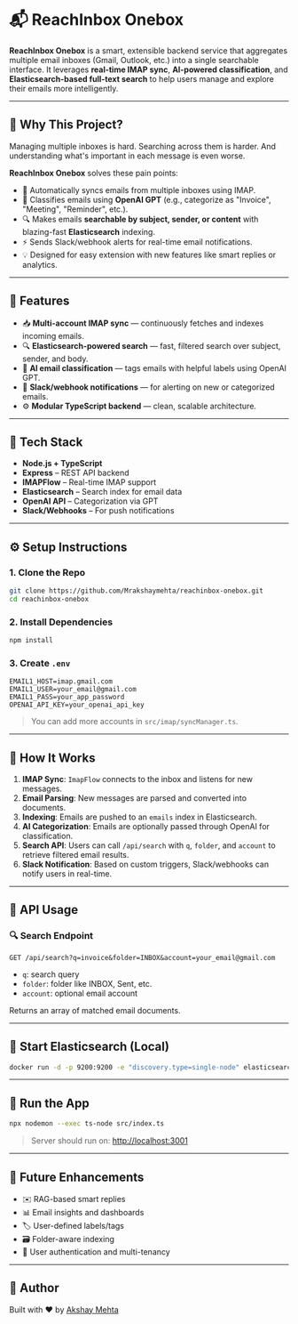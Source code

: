 # 📬 ReachInbox Onebox

**ReachInbox Onebox** is a smart, extensible backend service that aggregates multiple email inboxes (Gmail, Outlook, etc.) into a single searchable interface. It leverages **real-time IMAP sync**, **AI-powered classification**, and **Elasticsearch-based full-text search** to help users manage and explore their emails more intelligently.

---

## 🧠 Why This Project?

Managing multiple inboxes is hard. Searching across them is harder. And understanding what's important in each message is even worse.

**ReachInbox Onebox** solves these pain points:

- 🔁 Automatically syncs emails from multiple inboxes using IMAP.
- 🧠 Classifies emails using **OpenAI GPT** (e.g., categorize as "Invoice", "Meeting", "Reminder", etc.).
- 🔍 Makes emails **searchable by subject, sender, or content** with blazing-fast **Elasticsearch** indexing.
- ⚡ Sends Slack/webhook alerts for real-time email notifications.
- 💡 Designed for easy extension with new features like smart replies or analytics.

---

## 🚀 Features

- 📥 **Multi-account IMAP sync** — continuously fetches and indexes incoming emails.
- 🔍 **Elasticsearch-powered search** — fast, filtered search over subject, sender, and body.
- 🤖 **AI email classification** — tags emails with helpful labels using OpenAI GPT.
- 📣 **Slack/webhook notifications** — for alerting on new or categorized emails.
- ⚙️ **Modular TypeScript backend** — clean, scalable architecture.

---

## 🧰 Tech Stack

- **Node.js + TypeScript**
- **Express** – REST API backend
- **IMAPFlow** – Real-time IMAP support
- **Elasticsearch** – Search index for email data
- **OpenAI API** – Categorization via GPT
- **Slack/Webhooks** – For push notifications

---

## ⚙️ Setup Instructions

### 1. Clone the Repo

```bash
git clone https://github.com/Mrakshaymehta/reachinbox-onebox.git
cd reachinbox-onebox
```

### 2. Install Dependencies

```bash
npm install
```

### 3. Create `.env`

```env
EMAIL1_HOST=imap.gmail.com
EMAIL1_USER=your_email@gmail.com
EMAIL1_PASS=your_app_password
OPENAI_API_KEY=your_openai_api_key
```

> You can add more accounts in `src/imap/syncManager.ts`.

---

## 🧪 How It Works

1. **IMAP Sync**: `ImapFlow` connects to the inbox and listens for new messages.
2. **Email Parsing**: New messages are parsed and converted into documents.
3. **Indexing**: Emails are pushed to an `emails` index in Elasticsearch.
4. **AI Categorization**: Emails are optionally passed through OpenAI for classification.
5. **Search API**: Users can call `/api/search` with `q`, `folder`, and `account` to retrieve filtered email results.
6. **Slack Notification**: Based on custom triggers, Slack/webhooks can notify users in real-time.

---

## 📡 API Usage

### 🔍 Search Endpoint

```http
GET /api/search?q=invoice&folder=INBOX&account=your_email@gmail.com
```

- `q`: search query
- `folder`: folder like INBOX, Sent, etc.
- `account`: optional email account

Returns an array of matched email documents.

---

## 🐳 Start Elasticsearch (Local)

```bash
docker run -d -p 9200:9200 -e "discovery.type=single-node" elasticsearch:8.12.2
```

---

## 🚀 Run the App

```bash
npx nodemon --exec ts-node src/index.ts
```

> Server should run on: [http://localhost:3001](http://localhost:3001)

---

## 📌 Future Enhancements

- ✉️ RAG-based smart replies
- 📊 Email insights and dashboards
- 🏷️ User-defined labels/tags
- 🗃️ Folder-aware indexing
- 👥 User authentication and multi-tenancy

---

## 👤 Author

Built with ❤️ by [Akshay Mehta](https://github.com/Mrakshaymehta)
